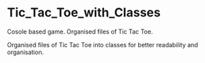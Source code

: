 # Tic_Tac_Toe_with_Classes
Cosole based game.
Organised files of Tic Tac Toe.

Organised files of Tic Tac Toe into classes for better readability and organisation.
